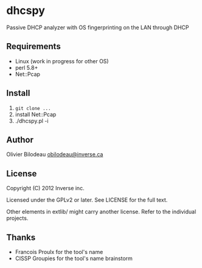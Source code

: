 dhcspy
======

Passive DHCP analyzer with OS fingerprinting on the LAN through DHCP


Requirements
------------

* Linux (work in progress for other OS)
* perl 5.8+
* Net::Pcap


Install
-------

1. `git clone ...`
2. install Net::Pcap
3. ./dhcspy.pl -i <interface>


Author
------

Olivier Bilodeau <obilodeau@inverse.ca>


License
-------

Copyright (C) 2012 Inverse inc.

Licensed under the GPLv2 or later. See LICENSE for the full text.

Other elements in extlib/ might carry another license. 
Refer to the individual projects.


Thanks
------

* Francois Proulx for the tool's name
* CISSP Groupies for the tool's name brainstorm


